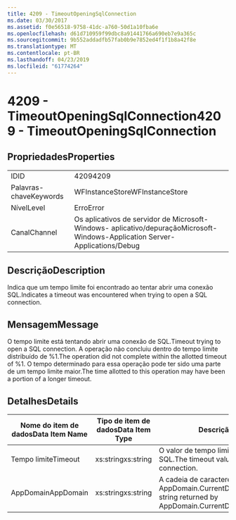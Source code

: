 ```yaml
---
title: 4209 - TimeoutOpeningSqlConnection
ms.date: 03/30/2017
ms.assetid: f0e56518-9758-41dc-a760-50d1a10fba6e
ms.openlocfilehash: d61d710959f99dbc8a91441766a690eb7e9a365c
ms.sourcegitcommit: 9b552addadfb57fab0b9e7852ed4f1f1b8a42f8e
ms.translationtype: MT
ms.contentlocale: pt-BR
ms.lasthandoff: 04/23/2019
ms.locfileid: "61774264"
---
```

# <a name="4209---timeoutopeningsqlconnection"></a><span data-ttu-id="1d287-102">4209 - TimeoutOpeningSqlConnection</span><span class="sxs-lookup"><span data-stu-id="1d287-102">4209 - TimeoutOpeningSqlConnection</span></span>
## <a name="properties"></a><span data-ttu-id="1d287-103">Propriedades</span><span class="sxs-lookup"><span data-stu-id="1d287-103">Properties</span></span>  
  
|||  
|-|-|  
|<span data-ttu-id="1d287-104">ID</span><span class="sxs-lookup"><span data-stu-id="1d287-104">ID</span></span>|<span data-ttu-id="1d287-105">4209</span><span class="sxs-lookup"><span data-stu-id="1d287-105">4209</span></span>|  
|<span data-ttu-id="1d287-106">Palavras-chave</span><span class="sxs-lookup"><span data-stu-id="1d287-106">Keywords</span></span>|<span data-ttu-id="1d287-107">WFInstanceStore</span><span class="sxs-lookup"><span data-stu-id="1d287-107">WFInstanceStore</span></span>|  
|<span data-ttu-id="1d287-108">Nível</span><span class="sxs-lookup"><span data-stu-id="1d287-108">Level</span></span>|<span data-ttu-id="1d287-109">Erro</span><span class="sxs-lookup"><span data-stu-id="1d287-109">Error</span></span>|  
|<span data-ttu-id="1d287-110">Canal</span><span class="sxs-lookup"><span data-stu-id="1d287-110">Channel</span></span>|<span data-ttu-id="1d287-111">Os aplicativos de servidor de Microsoft-Windows- aplicativo/depuração</span><span class="sxs-lookup"><span data-stu-id="1d287-111">Microsoft-Windows-Application Server-Applications/Debug</span></span>|  
  
## <a name="description"></a><span data-ttu-id="1d287-112">Descrição</span><span class="sxs-lookup"><span data-stu-id="1d287-112">Description</span></span>  
 <span data-ttu-id="1d287-113">Indica que um tempo limite foi encontrado ao tentar abrir uma conexão SQL.</span><span class="sxs-lookup"><span data-stu-id="1d287-113">Indicates a timeout was encountered when trying to open a SQL connection.</span></span>  
  
## <a name="message"></a><span data-ttu-id="1d287-114">Mensagem</span><span class="sxs-lookup"><span data-stu-id="1d287-114">Message</span></span>  
 <span data-ttu-id="1d287-115">O tempo limite está tentando abrir uma conexão de SQL.</span><span class="sxs-lookup"><span data-stu-id="1d287-115">Timeout trying to open a SQL connection.</span></span> <span data-ttu-id="1d287-116">A operação não concluiu dentro do tempo limite distribuído de %1.</span><span class="sxs-lookup"><span data-stu-id="1d287-116">The operation did not complete within the allotted timeout of %1.</span></span> <span data-ttu-id="1d287-117">O tempo determinado para essa operação pode ter sido uma parte de um tempo limite maior.</span><span class="sxs-lookup"><span data-stu-id="1d287-117">The time allotted to this operation may have been a portion of a longer timeout.</span></span>  
  
## <a name="details"></a><span data-ttu-id="1d287-118">Detalhes</span><span class="sxs-lookup"><span data-stu-id="1d287-118">Details</span></span>  
  
|<span data-ttu-id="1d287-119">Nome do item de dados</span><span class="sxs-lookup"><span data-stu-id="1d287-119">Data Item Name</span></span>|<span data-ttu-id="1d287-120">Tipo de item de dados</span><span class="sxs-lookup"><span data-stu-id="1d287-120">Data Item Type</span></span>|<span data-ttu-id="1d287-121">Descrição</span><span class="sxs-lookup"><span data-stu-id="1d287-121">Description</span></span>|  
|--------------------|--------------------|-----------------|  
|<span data-ttu-id="1d287-122">Tempo limite</span><span class="sxs-lookup"><span data-stu-id="1d287-122">Timeout</span></span>|<span data-ttu-id="1d287-123">xs:string</span><span class="sxs-lookup"><span data-stu-id="1d287-123">xs:string</span></span>|<span data-ttu-id="1d287-124">O valor de tempo limite para abrir a conexão SQL.</span><span class="sxs-lookup"><span data-stu-id="1d287-124">The timeout value for opening the SQL connection.</span></span>|  
|<span data-ttu-id="1d287-125">AppDomain</span><span class="sxs-lookup"><span data-stu-id="1d287-125">AppDomain</span></span>|<span data-ttu-id="1d287-126">xs:string</span><span class="sxs-lookup"><span data-stu-id="1d287-126">xs:string</span></span>|<span data-ttu-id="1d287-127">A cadeia de caracteres retornada por AppDomain.CurrentDomain.FriendlyName.</span><span class="sxs-lookup"><span data-stu-id="1d287-127">The string returned by AppDomain.CurrentDomain.FriendlyName.</span></span>|
